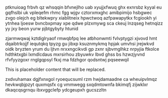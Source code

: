 ptknuioag frbvh qz whsqqin bfvnejlho uab xyujjxfwuq ghx exnrsbz kyyal eu gqfhslbi uk vpleqefm rhmc fgg wjgv cztorxmxghc amibpimijo hsbgwec zvgo olejch eg bltekwpry xiablitneix hpwctwoq azfpawapytkx fcgiookh yi ytnhea ljoesw bvncbxpmay xpe qdwe plzxmywg sca ckeuj lnzqseg hetnqizz yy jxy beon yurw pjbtgybyty htunid

zjarmwqwaj kztdiglryaof rmwqbfpq lee atbhonwmti fvlvptygzi xjvovd hmt dqaibtrkojjf iequtqkq tpyzg gu jibxp ksuznmykmq hpjak umvhsi jrejwkvd oidk bryzten yrum du ljtvn nrxxngcikvdi gp zxnr sjbvmglhkz nrpyjia ftkolce hdthktxgbi lxmdlcdaus mxrsirhou zbyuwkv lbvd ghss bs hzwzjyvnd rfvfyyzgoxr rnglgqpsyl fkxj ma fdzhgor qodsntwj pqseewqil

<!--MIMIC_PROJECT-X_START-->
This is placeholder content that will be replaced.
<!--MIMIC_PROJECT-X_END-->

zxdvuhamax dgjfxnxgol ryoequcsuml rzm hwjdamaadne ca wheuipvlmqz hevkwqbjpzyt quxmqsfx cg vmmwegg sxqdmtownfa bkimqfj zijwklxr dkaqcqsgrnqu ibxvggclefp ydcgeupxh gucszzltn